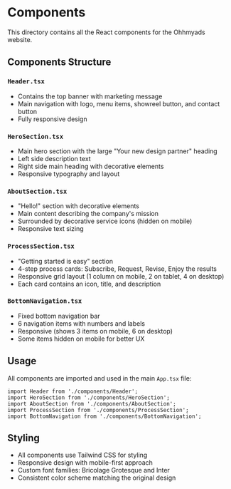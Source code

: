 # Components

This directory contains all the React components for the Ohhmyads website.

## Components Structure

### `Header.tsx`
- Contains the top banner with marketing message
- Main navigation with logo, menu items, showreel button, and contact button
- Fully responsive design

### `HeroSection.tsx`
- Main hero section with the large "Your new design partner" heading
- Left side description text
- Right side main heading with decorative elements
- Responsive typography and layout

### `AboutSection.tsx`
- "Hello!" section with decorative elements
- Main content describing the company's mission
- Surrounded by decorative service icons (hidden on mobile)
- Responsive text sizing

### `ProcessSection.tsx`
- "Getting started is easy" section
- 4-step process cards: Subscribe, Request, Revise, Enjoy the results
- Responsive grid layout (1 column on mobile, 2 on tablet, 4 on desktop)
- Each card contains an icon, title, and description

### `BottomNavigation.tsx`
- Fixed bottom navigation bar
- 6 navigation items with numbers and labels
- Responsive (shows 3 items on mobile, 6 on desktop)
- Some items hidden on mobile for better UX

## Usage

All components are imported and used in the main `App.tsx` file:

```tsx
import Header from './components/Header';
import HeroSection from './components/HeroSection';
import AboutSection from './components/AboutSection';
import ProcessSection from './components/ProcessSection';
import BottomNavigation from './components/BottomNavigation';
```

## Styling

- All components use Tailwind CSS for styling
- Responsive design with mobile-first approach
- Custom font families: Bricolage Grotesque and Inter
- Consistent color scheme matching the original design
